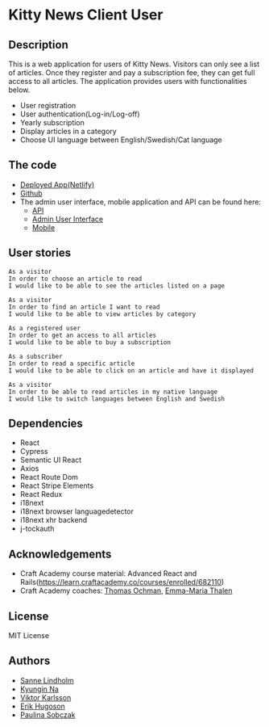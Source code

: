 # Kitty News Client User

## Description

This is a web application for users of Kitty News. Visitors can only see a list of articles. Once they register and pay a subscription fee, they can get full access to all articles. The application provides users with functionalities below.

- User registration
- User authentication(Log-in/Log-off)
- Yearly subscription
- Display articles in a category
- Choose UI language between English/Swedish/Cat language

## The code

- [Deployed App(Netlify)](https://kittynews.netlify.app/)
- [Github](https://github.com/CraftAcademy/kitty_news_client_user)
- The admin user interface, mobile application and API can be found here:
  - [API](https://github.com/CraftAcademy/kitty_news_api)
  - [Admin User Interface](https://github.com/CraftAcademy/kitty_news_client_admin)
  - [Mobile](https://github.com/CraftAcademy/kitty_news_client_mobile)

## User stories

```
As a visitor
In order to choose an article to read
I would like to be able to see the articles listed on a page
```

```
As a visitor
In order to find an article I want to read
I would like to be able to view articles by category
```

```
As a registered user
In order to get an access to all articles
I would like to be able to buy a subscription
```

```
As a subscriber
In order to read a specific article
I would like to be able to click on an article and have it displayed
```

```
As a visitor
In order to be able to read articles in my native language
I would like to switch languages between English and Swedish
```

## Dependencies

- React
- Cypress
- Semantic UI React
- Axios
- React Route Dom
- React Stripe Elements
- React Redux
- i18next
- i18next browser languagedetector
- i18next xhr backend
- j-tockauth

## Acknowledgements

- Craft Academy course material: Advanced React and Rails(https://learn.craftacademy.co/courses/enrolled/682110)
- Craft Academy coaches: [Thomas Ochman](https://github.com/tochman), [Emma-Maria Thalen](https://github.com/emtalen)

## License

MIT License

## Authors

- [Sanne Lindholm](https://github.com/salindholm)
- [Kyungin Na](https://github.com/KyunginNa)
- [Viktor Karlsson](https://github.com/ViktorHek)
- [Erik Hugoson](https://github.com/Ehugo2000)
- [Paulina Sobczak](https://github.com/psnoya)
